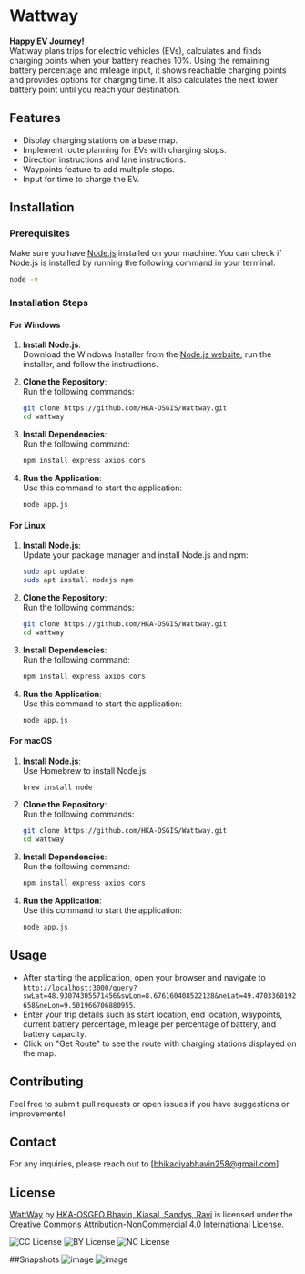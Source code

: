 # **Wattway**

**Happy EV Journey!**  
Wattway plans trips for electric vehicles (EVs), calculates and finds charging points when your battery reaches 10%. Using the remaining battery percentage and mileage input, it shows reachable charging points and provides options for charging time. It also calculates the next lower battery point until you reach your destination.

## **Features**
- Display charging stations on a base map.
- Implement route planning for EVs with charging stops.
- Direction instructions and lane instructions.
- Waypoints feature to add multiple stops.
- Input for time to charge the EV.

## **Installation**

### Prerequisites
Make sure you have [Node.js](https://nodejs.org/) installed on your machine. You can check if Node.js is installed by running the following command in your terminal:

```bash
node -v
```

### Installation Steps

#### For Windows
1. **Install Node.js**:  
   Download the Windows Installer from the [Node.js website](https://nodejs.org/), run the installer, and follow the instructions.

2. **Clone the Repository**:  
   Run the following commands:
   ```bash
   git clone https://github.com/HKA-OSGIS/Wattway.git
   cd wattway
   ```

3. **Install Dependencies**:  
   Run the following command:
   ```bash
   npm install express axios cors
   ```

4. **Run the Application**:  
   Use this command to start the application:
   ```bash
   node app.js
   ```

#### For Linux
1. **Install Node.js**:  
   Update your package manager and install Node.js and npm:
   ```bash
   sudo apt update
   sudo apt install nodejs npm
   ```

2. **Clone the Repository**:  
   Run the following commands:
   ```bash
   git clone https://github.com/HKA-OSGIS/Wattway.git
   cd wattway
   ```

3. **Install Dependencies**:  
   Run the following command:
   ```bash
   npm install express axios cors
   ```

4. **Run the Application**:  
   Use this command to start the application:
   ```bash
   node app.js
   ```

#### For macOS
1. **Install Node.js**:  
   Use Homebrew to install Node.js:
   ```bash
   brew install node
   ```

2. **Clone the Repository**:  
   Run the following commands:
   ```bash
   git clone https://github.com/HKA-OSGIS/Wattway.git
   cd wattway
   ```

3. **Install Dependencies**:  
   Run the following command:
   ```bash
   npm install express axios cors
   ```

4. **Run the Application**:  
   Use this command to start the application:
   ```bash
   node app.js
   ```

## **Usage**
- After starting the application, open your browser and navigate to `http://localhost:3000/query?swLat=48.93074305571456&swLon=8.676160408522128&neLat=49.4703360192658&neLon=9.501966706880955`.
- Enter your trip details such as start location, end location, waypoints, current battery percentage, mileage per percentage of battery, and battery capacity.
- Click on "Get Route" to see the route with charging stations displayed on the map.

## **Contributing**
Feel free to submit pull requests or open issues if you have suggestions or improvements!

## **Contact**
For any inquiries, please reach out to [bhikadiyabhavin258@gmail.com].

## License

[WattWay](https://github.com/HKA-OSGIS/Wattway) by [HKA-OSGEO Bhavin, Kiasal, Sandys, Ravi](https://github.com/bhikadiyabhavin) is licensed under the  
[Creative Commons Attribution-NonCommercial 4.0 International License](https://creativecommons.org/licenses/by-nc/4.0/?ref=chooser-v1).  

![CC License](https://mirrors.creativecommons.org/presskit/icons/cc.svg?ref=chooser-v1)
![BY License](https://mirrors.creativecommons.org/presskit/icons/by.svg?ref=chooser-v1)
![NC License](https://mirrors.creativecommons.org/presskit/icons/nc.svg?ref=chooser-v1)

##Snapshots
![image](https://github.com/user-attachments/assets/5935917d-50c6-4751-831c-c18770431e8c)
![image](https://github.com/user-attachments/assets/079f1437-a073-4481-8303-7f77b4cdb91c)

